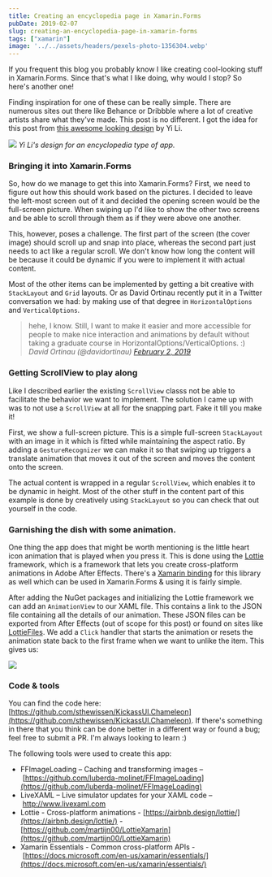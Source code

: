 ```yaml
---
title: Creating an encyclopedia page in Xamarin.Forms
pubDate: 2019-02-07
slug: creating-an-encyclopedia-page-in-xamarin-forms
tags: ["xamarin"]
image: '../../assets/headers/pexels-photo-1356304.webp'
---
```


If you frequent this blog you probably know I like creating cool-looking stuff in Xamarin.Forms. Since that's what I like doing, why would I stop? So here's another one!

Finding inspiration for one of these can be really simple. There are numerous sites out there like Behance or Dribbble where a lot of creative artists share what they've made. This post is no different. I got the idea for this post from [this awesome looking design](https://dribbble.com/shots/4907856-Animals-encyclopedia-app?utm_source=Clipboard_Shot&utm_campaign=coreyliyi&utm_content=Animals%20encyclopedia%20app) by Yi Li.

![](/images/posts/shot.png)
*Yi Li's design for an encyclopedia type of app.*

### Bringing it into Xamarin.Forms

So, how do we manage to get this into Xamarin.Forms? First, we need to figure out how this should work based on the pictures. I decided to leave the left-most screen out of it and decided the opening screen would be the full-screen picture. When swiping up I'd like to show the other two screens and be able to scroll through them as if they were above one another.

This, however, poses a challenge. The first part of the screen (the cover image) should scroll up and snap into place, whereas the second part just needs to act like a regular scroll. We don't know how long the content will be because it could be dynamic if you were to implement it with actual content.

Most of the other items can be implemented by getting a bit creative with `StackLayout` and `Grid` layouts. Or as David Ortinau recently put it in a Twitter conversation we had: by making use of that degree in `HorizontalOptions` and `VerticalOptions`.

> hehe, I know. Still, I want to make it easier and more accessible for people to make nice interaction and animations by default without taking a graduate course in HorizontalOptions/VerticalOptions. :)
<cite>David Ortinau (@davidortinau) [February 2, 2019](https://twitter.com/davidortinau/status/1091729516899328001?ref_src=twsrc%5Etfw)</cite>

### Getting ScrollView to play along

Like I described earlier the existing `ScrollView` classs not be able to facilitate the behavior we want to implement. The solution I came up with was to not use a `ScrollView` at all for the snapping part. Fake it till you make it!

First, we show a full-screen picture. This is a simple full-screen `StackLayout` with an image in it which is fitted while maintaining the aspect ratio. By adding a `GestureRecognizer` we can make it so that swiping up triggers a translate animation that moves it out of the screen and moves the content onto the screen.

<script src="https://gist.github.com/sthewissen/b0f35e3c63922cc0e75ba7d1a35962dc.js"></script> 

<script src="https://gist.github.com/sthewissen/515fae9900941c3d6a056592f3343f12.js"></script>

The actual content is wrapped in a regular `ScrollView`, which enables it to be dynamic in height. Most of the other stuff in the content part of this example is done by creatively using `StackLayout` so you can check that out yourself in the code.

### Garnishing the dish with some animation.

One thing the app does that might be worth mentioning is the little heart icon animation that is played when you press it. This is done using the [Lottie](https://airbnb.design/lottie/) framework, which is a framework that lets you create cross-platform animations in Adobe After Effects. There's a [Xamarin binding](https://github.com/martijn00/LottieXamarin) for this library as well which can be used in Xamarin.Forms & using it is fairly simple.

<script src="https://gist.github.com/sthewissen/f2cf6cafd753214e85d03b4ad5445320.js"></script> 

<script src="https://gist.github.com/sthewissen/a85829d1bbd3e1757a6cbfc1bb5bb711.js"></script>

After adding the NuGet packages and initializing the Lottie framework we can add an `AnimationView` to our XAML file. This contains a link to the JSON file containing all the details of our animation. These JSON files can be exported from After Effects (out of scope for this post) or found on sites like [LottieFiles](https://lottiefiles.com/). We add a `Click` handler that starts the animation or resets the animation state back to the first frame when we want to unlike the item. This gives us:

![](/images/posts/chamelon.gif)

### Code & tools

You can find the code here: [https://github.com/sthewissen/KickassUI.Chameleon](https://github.com/sthewissen/KickassUI.Chameleon). If there's something in there that you think can be done better in a different way or found a bug; feel free to submit a PR. I'm always looking to learn :)

The following tools were used to create this app:

*   FFImageLoading – Caching and transforming images – [https://github.com/luberda-molinet/FFImageLoading](https://github.com/luberda-molinet/FFImageLoading)
*   LiveXAML – Live simulator updates for your XAML code – [http://www.](http://www.livexaml.com/)[l](http://www.livexaml.com/)[ivexaml.com](http://www.livexaml.com/)
*   Lottie - Cross-platform animations - [https://airbnb.design/lottie/](https://airbnb.design/lottie/) - [https://github.com/martijn00/LottieXamarin](https://github.com/martijn00/LottieXamarin)
*   Xamarin Essentials - Common cross-platform APIs - [https://docs.microsoft.com/en-us/xamarin/essentials/](https://docs.microsoft.com/en-us/xamarin/essentials/)